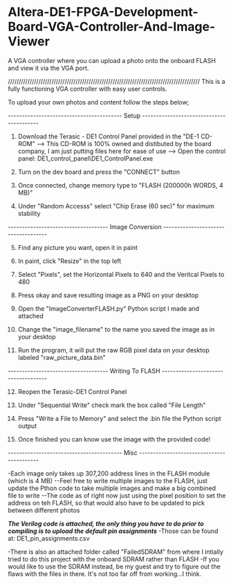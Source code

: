 # Altera-DE1-FPGA-Development-Board-VGA-Controller-And-Image-Viewer
A VGA controller where you can upload a photo onto the onboard FLASH and view it via the VGA port.

////////////////////////////////////////////////////////////////////////////////////////
This is a fully functioning VGA controller with easy user controls.

To upload your own photos and content follow the steps below;

----------------------------------------- Setup -----------------------------------------
 
1. Download the Terasic - DE1 Control Panel provided in the "DE-1 CD-ROM" 
--> This CD-ROM is 100% owned and distibuted by the board company, I am just putting files here for ease of use
--> Open the control panel: DE1_control_panel\DE1_ControlPanel.exe

2. Turn on the dev board and press the "CONNECT" button

3. Once connected, change memory type to "FLASH (200000h WORDS, 4 MB)"

4. Under "Random Accesss" select "Chip Erase (60 sec)" for maximum stability

------------------------------------ Image Conversion ------------------------------------

5. Find any picture you want, open it in paint

6. In paint, click "Resize" in the top left

7. Select "Pixels", set the Horizontal Pixels to 640 and the Veritcal Pixels to 480

8. Press okay and save resulting image as a PNG on your desktop

9. Open the "ImageConverterFLASH.py" Python script I made and attached

10. Change the "image_filename" to the name you saved the image as in your desktop

11. Run the program, it will put the raw RGB pixel data on your desktop labeled "raw_picture_data.bin"

------------------------------------ Writing To FLASH ------------------------------------

12. Reopen the Terasic-DE1 Control Panel

13. Under "Sequential Write" check mark the box called "File Length"

14. Press "Write a File to Memory" and select the .bin file the Python script output

15. Once finished you can know use the image with the provided code!

----------------------------------------- Misc ------------------------------------------

-Each image only takes up 307,200 address lines in the FLASH module (which is 4 MB)
--Feel free to write multiple images to the FLASH, 
  just update the Pthon code to take multiple images and make a big combined file to write
--The code as of right now just using the pixel position to set the address on teh FLASH, 
  so that would also have to be updated to pick between different photos

***The Verilog code is attached, the only thing you have to do prior to compiling is to upload the default pin assignments***
-Those can be found at: DE1_pin_assignments.csv

-There is also an attached folder called "FailedSDRAM" from where I intially tried to do this project with the onboard SDRAM rather than FLASH
-If you would like to use the SDRAM instead, be my guest and try to figure out the flaws with the files in there. It's not too far off from working...I think.



